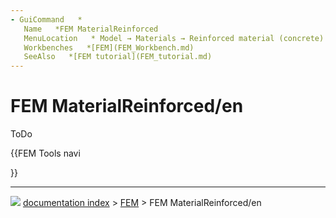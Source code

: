 ```yaml
---
- GuiCommand   *
   Name   *FEM MaterialReinforced
   MenuLocation   * Model → Materials → Reinforced material (concrete)
   Workbenches   *[FEM](FEM_Workbench.md)
   SeeAlso   *[FEM tutorial](FEM_tutorial.md)
---
```


# FEM MaterialReinforced/en

ToDo





{{FEM Tools navi

}}



---
![](images/Right_arrow.png) [documentation index](../README.md) > [FEM](Category_FEM.md) > FEM MaterialReinforced/en
